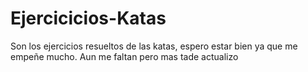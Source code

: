 # Ejercicicios-Katas
Son los ejercicios resueltos de las katas, espero estar bien ya que me empeñe mucho.
Aun me faltan pero mas tade actualizo
